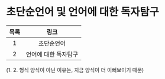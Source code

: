 # 초단순언어 및 언어에 대한 독자탐구

| 목록 | 링크 |
| :---: | :---: |
| 1 | 초단순언어 |
| 2 | 언어에 대한 독자탐구 |

(1. 2. 형식 양식이 아닌 이유는, 지금 양식이 더 이뻐보이기 때문)